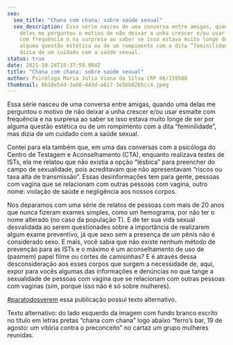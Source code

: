 ```yaml
---
seo:
  seo_title: "Chana com chana: sobre saúde sexual"
  seo_description: Essa série nasceu de uma conversa entre amigas, quando uma
    delas me perguntou o motivo de não deixar a unha crescer e/ou usar esmalte
    com frequência e na surpresa ao saber se isso estava muito longe de ser por
    alguma questão estética ou de um rompimento com a dita “feminilidade”, mas
    dizia de um cuidado com a saúde sexual.
status: true
date: 2021-10-24T15:37:59.984Z
title: "Chana com chana: sobre saúde sexual"
author: Psicóloga Maria Julia Viana da Silva CRP 06/159588
thumbnail: 8b10e54d-3a66-443d-a617-3e5bb82b5cc4.jpeg
---
```

<!--StartFragment-->

Essa série nasceu de uma conversa entre amigas, quando uma delas me perguntou o motivo de não deixar a unha crescer e/ou usar esmalte com frequência e na surpresa ao saber se isso estava muito longe de ser por alguma questão estética ou de um rompimento com a dita “feminilidade”, mas dizia de um cuidado com a saúde sexual.

Contei para ela também que, em uma das conversas com a psicóloga do Centro de Testagem e Aconselhamento (CTA), enquanto realizava testes de ISTs, ela me relatou que não existia a opção “lésbica” para preencher do campo de sexualidade, pois acreditavam que não apresentavam “riscos ou taxa alta de transmissão”. Essas desinformações tem para gente, pessoas com vagina que se relacionam com outras pessoas com vagina, outro nome: violação de saúde e negligência aos nossos corpos.

Nos deparamos com uma série de relatos de pessoas com mais de 20 anos que nunca fizeram exames simples, como um hemograma, por não ter o nome alterado (no caso da população T). E de ter sua vida sexual desvalidada ao serem questionades sobre a importância de realizarem algum exame preventivo, já que sexo sem a presença de um pênis não é considerado sexo. E mais, você sabia que não existe nenhum método de prevenção para as ISTs e o máximo é um aconselhamento de uso de (pasmem) papel filme ou cortes de camisinhas? E é através dessa desconsideração aos esses corpos que surgem a necessidade de, aqui, expor para vocês algumas das informações e denúncias no que tange a sexualidade de pessoas com vagina que se relacionam com outras pessoas com vaginas (sim, porque isso não é só sobre mulheres).

[\#paratodosverem](https://www.facebook.com/hashtag/paratodosverem?__eep__=6&__cft__[0]=AZVaicWzKkLOE2XxA3J-HQiMqkBOfQlK-nKqpn7Sc6KQTbHHKv4mRXG_KD1ZNg_Vf1JMhltBJpkKB_TyCP2lPzQraRrxP2XbBDP6Wz1LxIVxAuOcRA7bqvC9HM1OETDoDpEOtysAdK98HcHgBF9FjEaBPH1iYtTKSbWyt73FVwsGivkAM6WQiZKMESTbYpruDtI&__tn__=*NK-R) essa publicação possui texto alternativo.

Texto alternativo: do lado esquerdo da imagem com fundo branco escrito no título em letras pretas “chana com chana” logo abaixo “ferro’s bar, 19 de agosto: um vitória contra o preconceito” no cartaz um grupo mulheres reunidas.